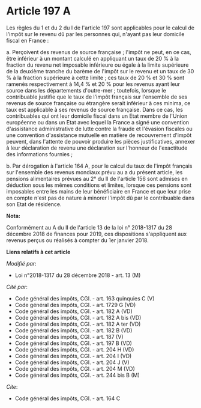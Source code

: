 # Article 197 A

Les règles du 1 et du 2 du I de l'article 197 sont applicables pour le calcul de l'impôt sur le revenu dû par les personnes
qui, n'ayant pas leur domicile fiscal en France :

a. Perçoivent des revenus de source française ; l'impôt ne peut, en ce cas, être inférieur à un montant calculé en appliquant
un taux de 20 % à la fraction du revenu net imposable inférieure ou égale à la limite supérieure de la deuxième tranche du
barème de l'impôt sur le revenu et un taux de 30 % à la fraction supérieure à cette limite ; ces taux de 20 % et 30 % sont
ramenés respectivement à 14,4 % et 20 % pour les revenus ayant leur source dans les départements d'outre-mer ; toutefois,
lorsque le contribuable justifie que le taux de l'impôt français sur l'ensemble de ses revenus de source française ou
étrangère serait inférieur à ces minima, ce taux est applicable à ses revenus de source française. Dans ce cas, les
contribuables qui ont leur domicile fiscal dans un Etat membre de l'Union européenne ou dans un Etat avec lequel la France a
signé une convention d'assistance administrative de lutte contre la fraude et l'évasion fiscales ou une convention
d'assistance mutuelle en matière de recouvrement d'impôt peuvent, dans l'attente de pouvoir produire les pièces
justificatives, annexer à leur déclaration de revenu une déclaration sur l'honneur de l'exactitude des informations
fournies ;

b. Par dérogation à l'article 164 A, pour le calcul du taux de l'impôt français sur l'ensemble des revenus mondiaux prévu au
a du présent article, les pensions alimentaires prévues au 2° du II de l'article 156 sont admises en déduction sous les mêmes
conditions et limites, lorsque ces pensions sont imposables entre les mains de leur bénéficiaire en France et que leur prise
en compte n'est pas de nature à minorer l'impôt dû par le contribuable dans son Etat de résidence.

**Nota:**

Conformément au A du II de l'article 13 de la loi n° 2018-1317 du 28 décembre 2018 de finances pour 2019, ces dispositions
s'appliquent aux revenus perçus ou réalisés à compter du 1er janvier 2018.

**Liens relatifs à cet article**

_Modifié par_:

  - Loi n°2018-1317 du 28 décembre 2018 - art. 13 (M)

_Cité par_:

  - Code général des impôts, CGI. - art. 163 quinquies C (V)
  - Code général des impôts, CGI. - art. 1729 G (VD)
  - Code général des impôts, CGI. - art. 182 A (VD)
  - Code général des impôts, CGI. - art. 182 A bis (VD)
  - Code général des impôts, CGI. - art. 182 A ter (VD)
  - Code général des impôts, CGI. - art. 182 B (VD)
  - Code général des impôts, CGI. - art. 187 (V)
  - Code général des impôts, CGI. - art. 197 B (VD)
  - Code général des impôts, CGI. - art. 204 H (VD)
  - Code général des impôts, CGI. - art. 204 I (VD)
  - Code général des impôts, CGI. - art. 204 J (V)
  - Code général des impôts, CGI. - art. 204 M (VD)
  - Code général des impôts, CGI. - art. 244 bis B (M)

_Cite_:

  - Code général des impôts, CGI. - art. 164 C
